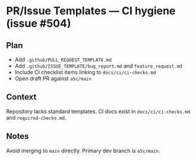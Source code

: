 # PR/Issue Templates — CI hygiene (issue #504)

## Plan

- Add `.github/PULL_REQUEST_TEMPLATE.md`
- Add `.github/ISSUE_TEMPLATE/bug_report.md` and `feature_request.md`
- Include CI checklist items linking to `docs/ci/ci-checks.md`
- Open draft PR against `a5c/main`

## Context

Repository lacks standard templates. CI docs exist in `docs/ci/ci-checks.md` and `required-checks.md`.

## Notes

Avoid merging to `main` directly. Primary dev branch is `a5c/main`.
